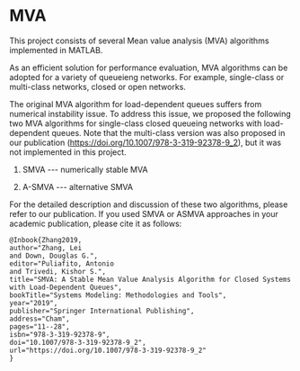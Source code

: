 # MVA
This project consists of several Mean value analysis (MVA) algorithms implemented in MATLAB.

As an efficient solution for performance evaluation, MVA algorithms can be adopted for a variety of queueieng networks. For example, single-class or multi-class networks, closed or open networks. 

The original MVA algorithm for load-dependent queues suffers from numerical instability issue. To address this issue, we proposed the following two MVA algorithms for single-class closed queueing networks with load-dependent queues. Note that the multi-class version was also proposed in our publication (https://doi.org/10.1007/978-3-319-92378-9_2), but it was not implemented in this project.

1. SMVA --- numerically stable MVA

2. A-SMVA --- alternative SMVA

For the detailed description and discussion of these two algorithms, please refer to our publication. If you used SMVA or ASMVA approaches in your academic publication, please cite it as follows:

```
@Inbook{Zhang2019,
author="Zhang, Lei
and Down, Douglas G.",
editor="Puliafito, Antonio
and Trivedi, Kishor S.",
title="SMVA: A Stable Mean Value Analysis Algorithm for Closed Systems with Load-Dependent Queues",
bookTitle="Systems Modeling: Methodologies and Tools",
year="2019",
publisher="Springer International Publishing",
address="Cham",
pages="11--28",
isbn="978-3-319-92378-9",
doi="10.1007/978-3-319-92378-9_2",
url="https://doi.org/10.1007/978-3-319-92378-9_2"
}
```
